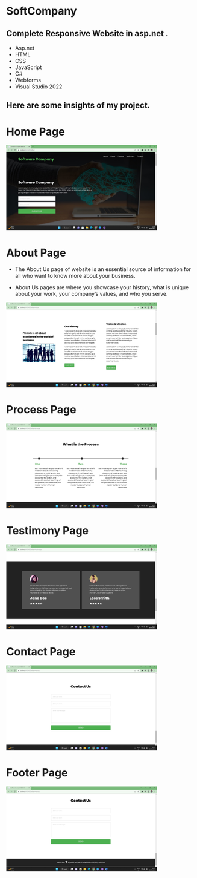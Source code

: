 # SoftCompany

## Complete Responsive Website in asp.net .
- Asp.net
- HTML
- CSS
- JavaScript
- C#
- Webforms
- Visual Studio 2022

## Here are some insights of my project.

# Home Page
<img src="ProjectImages/Home.jpg" width="400">

# About Page

- The About Us page of website is an essential source of information for all who want to know more about your business.

 - About Us pages are where you showcase your history, what is unique about your work, your company’s values, and who you serve.
<img src="ProjectImages/About.jpg" width="400">

# Process Page
<img src="ProjectImages/Process.jpg" width="400">

# Testimony Page
<img src="ProjectImages/Testimony.jpg" width="400">

# Contact Page
<img src="ProjectImages/Contactus.jpg" width="400">

# Footer Page
<img src="ProjectImages/Footer.jpg" width="400">

